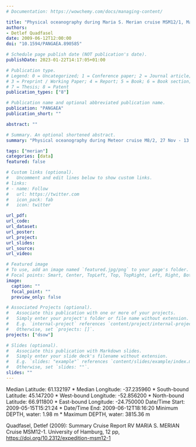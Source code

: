 ```yaml
---
# Documentation: https://wowchemy.com/docs/managing-content/

title: "Physical oceanography during Maria S. Merian cruise MSM12/1, May - June 2009. Institut für Meereskunde, Universität Hamburg"
authors: 
- Detlef Quadfasel
date: 2009-06-12T12:00:00
doi: "10.1594/PANGAEA.890585"

# Schedule page publish date (NOT publication's date).
publishDate: 2023-01-22T14:17:05+01:00

# Publication type.
# Legend: 0 = Uncategorized; 1 = Conference paper; 2 = Journal article;
# 3 = Preprint / Working Paper; 4 = Report; 5 = Book; 6 = Book section;
# 7 = Thesis; 8 = Patent
publication_types: ["8"]

# Publication name and optional abbreviated publication name.
publication: "PANGAEA"
publication_short: ""

abstract: ""

# Summary. An optional shortened abstract.
summary: "Physical oceanography during Meteor cruise M8/2, 27 Nov - 13 Dec 1988."

tags: ["merian"]
categories: [data]
featured: false

# Custom links (optional).
#   Uncomment and edit lines below to show custom links.
# links:
# - name: Follow
#   url: https://twitter.com
#   icon_pack: fab
#   icon: twitter

url_pdf:
url_code:
url_dataset: 
url_poster:
url_project:
url_slides:
url_source:
url_video:

# Featured image
# To use, add an image named `featured.jpg/png` to your page's folder. 
# Focal points: Smart, Center, TopLeft, Top, TopRight, Left, Right, BottomLeft, Bottom, BottomRight.
image:
  caption: ""
  focal_point: ""
  preview_only: false

# Associated Projects (optional).
#   Associate this publication with one or more of your projects.
#   Simply enter your project's folder or file name without extension.
#   E.g. `internal-project` references `content/project/internal-project/index.md`.
#   Otherwise, set `projects: []`.
projects: ["dsow"]

# Slides (optional).
#   Associate this publication with Markdown slides.
#   Simply enter your slide deck's filename without extension.
#   E.g. `slides: "example"` references `content/slides/example/index.md`.
#   Otherwise, set `slides: ""`.
slides: ""
---
```

Median Latitude: 61.132197 * Median Longitude: -37.235960 * South-bound Latitude: 45.147200 * West-bound Longitude: -52.856200 * North-bound Latitude: 66.911800 * East-bound Longitude: -24.750000
Date/Time Start: 2009-05-15T15:21:24 * Date/Time End: 2009-06-12T18:16:20
Minimum DEPTH, water: 1.98 m * Maximum DEPTH, water: 3815.36 m

Quadfasel, Detlef (2009): Summary Cruise Report RV MARIA S. MERIAN Cruise MSM12-1. University of Hamburg, 12 pp, https://doi.org/10.2312/expedition-msm12-1
